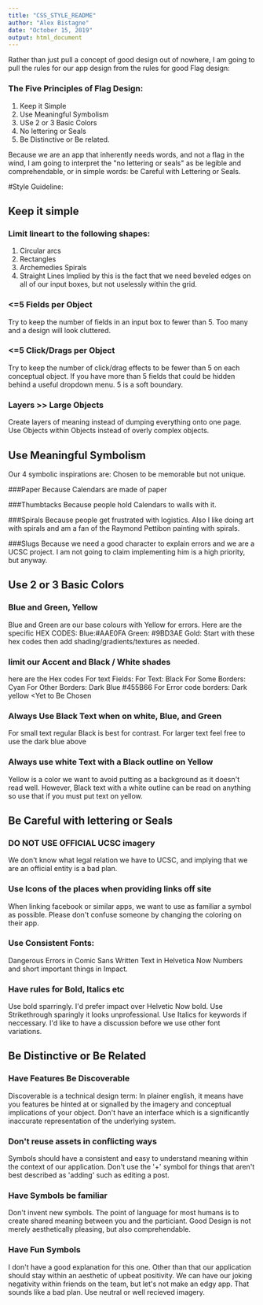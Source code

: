 ```yaml
---
title: "CSS_STYLE_README"
author: "Alex Bistagne"
date: "October 15, 2019"
output: html_document
---
```

Rather than just pull a concept of good design out of nowhere, I am going to pull the rules for our app design from the rules for good Flag design:

### The Five Principles of Flag Design:
1. Keep it Simple
2. Use Meaningful Symbolism
3. USe 2 or 3 Basic Colors
4. No lettering or Seals
5. Be Distinctive or Be related.

Because we are an app that inherently needs words, and not a flag in the wind, I am going to interpret the "no lettering or seals" as be legible and comprehendable, or in simple words: be Careful with Lettering or Seals.

#Style Guideline:
## Keep it simple
### Limit lineart to the following shapes:
 1. Circular arcs 
 2. Rectangles 
 3. Archemedies Spirals 
 4. Straight Lines
 Implied by this is the fact that we need beveled edges on all of our input boxes, but not uselessly within the grid.
 
### <=5 Fields per Object
Try to keep the number of fields in an input box to fewer than 5. Too many and a design will look cluttered.

### <=5 Click/Drags per Object
Try to keep the number of click/drag effects to be fewer than 5 on each conceptual object. If you have more than 5 fields that could be hidden behind a useful dropdown menu. 5 is a soft boundary.

### Layers >> Large Objects
Create layers of meaning instead of dumping everything onto one page. Use Objects within Objects instead of overly complex objects.

## Use Meaningful Symbolism
Our 4 symbolic inspirations are:
Chosen to be memorable but not unique.

###Paper
Because Calendars are made of paper

###Thumbtacks 
Because people hold Calendars to walls with it.

###Spirals
Because people get frustrated with logistics. Also I like doing art with spirals and am a fan of the Raymond Pettibon painting with spirals.

###Slugs 
Because we need a good character to explain errors and we are a UCSC project. I am not going to claim implementing him is a high priority, but anyway.

## Use 2 or 3 Basic Colors
### Blue and Green, Yellow
Blue and Green are our base colours with Yellow for errors.
 Here are the specific HEX CODES:
      Blue:#AAE0FA
      Green: #9BD3AE
      Gold: <Yet to be chosen>
 Start with these hex codes then add shading/gradients/textures as needed.
 
### limit our Accent and Black / White shades
here are the Hex codes 
For text Fields: <Yet to be chosen>
For Text: Black <yet to be chosen>
For Some Borders: Cyan <yet to be chosen>
For Other Borders: Dark Blue #455B66
For Error code borders: Dark yellow <Yet to Be Chosen

### Always Use Black Text when on white, Blue, and Green
For small text regular Black is best for contrast.
For larger text feel free to use the dark blue above

### Always use white Text with a Black outline on Yellow
Yellow is a color we want to avoid putting as a background
as it doesn't read well. However, Black text with a white 
outline can be read on anything so use that if you must 
put text on yellow.

## Be Careful with lettering or Seals
### DO NOT USE OFFICIAL UCSC imagery
  We don't know what legal relation we have to UCSC, and implying that we are an official entity is a bad plan.
  
### Use Icons of the places when providing links off site
  When linking facebook or similar apps, we want to use as familiar a symbol as possible. Please don't confuse someone by changing the coloring on their app.
  
### Use Consistent Fonts:
  Dangerous Errors in Comic Sans
  Written Text in Helvetica Now
  Numbers and short important things in Impact.
  
### Have rules for Bold, Italics etc
  Use bold sparringly. I'd prefer impact over Helvetic Now bold.
  Use Strikethrough sparingly it looks unprofessional.
  Use Italics for keywords if neccessary.
  I'd like to have a discussion before we use other font variations.
  
## Be Distinctive or Be Related
### Have Features Be Discoverable
  Discoverable is a technical design term:
  In plainer english, it means have you features be hinted at or signalled by the imagery and conceptual implications of your object. Don't have an interface which is a significantly inaccurate representation of the underlying system.
  
### Don't reuse assets in conflicting ways
  Symbols should have a consistent and easy to understand meaning within the context of our application. Don't use the '+' symbol for things that aren't best described as 'adding' such as editing a post.
  
### Have Symbols be familiar
  Don't invent new symbols. The point of language for most humans is to create shared meaning between you and the particiant. Good Design is not merely aesthetically pleasing, but also comprehendable.
  
### Have Fun Symbols
  I don't have a good explanation for this one. Other than that our application should stay within an aesthetic of upbeat positivity. We can have our joking negativity within friends on the team, but let's not make an edgy app. That sounds like a bad plan. Use neutral or well recieved imagery. 